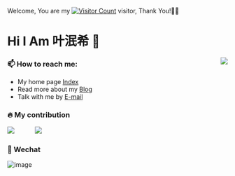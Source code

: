 Welcome, You are my [![Visitor Count](https://profile-counter.glitch.me/yeminxi/count.svg)](https://418121.xyz/) visitor, Thank You!🎉🎉
# Hi I Am 叶泯希 👋

<img align="right" src="https://github-readme-stats.vercel.app/api?username=yeminxi&show_icons=true&number_format=long&border_radius=20&rank_icon=percentile&ring_color=75C3FD&hide=issues&include_all_commits=true&count_private=true&hide_title=true&locale=cn" />

### 📫 How to reach me: 

- My home page [Index](https://418121.xyz/)
- Read more about my [Blog](https://yeminxi.github.io/)
- Talk with me by [E-mail](mailto:ymxykx@qq.com)

### 🔥 My contribution

<p><img src="https://github-readme-streak-stats-rho-lime.vercel.app?user=yeminxi&theme=dark&border_radius=12&locale=zh_Hans"/>&nbsp;&nbsp;&nbsp;&nbsp;&nbsp;&nbsp;&nbsp;&nbsp;&nbsp;&nbsp;&nbsp;&nbsp;<img src="https://github-readme-stats.vercel.app/api/top-langs/?username=yeminxi&layout=compact&locale=cn"/></p>

### 🔗 Wechat
![image](https://github.com/user-attachments/assets/d845d3df-4023-4bc1-9293-c20df437ec8b)



